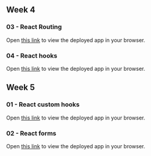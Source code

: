 ## Week 4
### 03 - React Routing

Open [this link](https://users.metropolia.fi/~quangth/week4-react-routing/) to view the deployed app in your browser.

### 04 - React hooks

Open [this link](https://users.metropolia.fi/~quangth/week4-react-hooks/) to view the deployed app in your browser.

## Week 5
### 01 - React custom hooks

Open [this link](https://users.metropolia.fi/~quangth/week5-react-custom-hooks/) to view the deployed app in your browser.

### 02 - React forms

Open [this link](https://users.metropolia.fi/~quangth/week5-react-forms/) to view the deployed app in your browser.